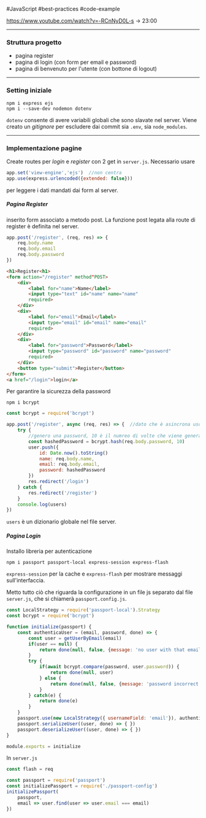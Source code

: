 #JavaScript #best-practices #code-example

https://www.youtube.com/watch?v=-RCnNyD0L-s -> 23:00

---

### Struttura progetto
- pagina register
- pagina di login (con form per email e password)
- pagina di benvenuto per l'utente (con bottone di logout)

---

### Setting iniziale
```
npm i express ejs
npm i --save-dev nodemon dotenv
```
`dotenv` consente di avere variabili globali che sono slavate nel server.
Viene creato un _gitignore_ per escludere dai commit sia `.env`, sia `node_modules`.

---
### Implementazione pagine

Create routes per *login* e *register* con 2 get in `server.js`.
Necessario usare
```js
app.set('view-engine','ejs')  //non centra
app.use(express.urlencoded({extended: false}))
```
per leggere i dati mandati dai form al server.
##### Pagina Register
inserito form associato a metodo post. La funzione post legata alla route di register è definita nel server.
```js
app.post('/register', (req, res) => {
	req.body.name
	req.body.email
	req.body.password
})
```

```html
<h1>Register<h1>
<form action="/register" method"POST>
	<div>
		<label for="name">Name</label>
		<input type="text" id="name" name="name"
		required>
	</div>
	<div>
		<label for="email">Email</label>
		<input type="email" id="email" name="email"
		required>
	</div>
	<div>
		<label for="password">Password</label>
		<input type="password" id="password" name="password"
		required>
	</div>
	<button type="submit">Register</button>
</form>
<a href="/login">login</a>
```

Per garantire la sicurezza della password
```
npm i bcrypt
```

```js
const bcrypt = require('bcrypt')
```

```js
app.post('/register', async (req, res) => {  //dato che è asincrona uso try catch
	try {
		//genero una password, 10 è il numreo di volte che viene generata la pw
		const hashedPassword = bcrypt.hash(req.body.password, 10)
		user.push({
			id: Date.now().toString()
			name: req.body.name,
			email: req.body.email,
			password: hashedPassword
		})
		res.redirect('/login')
	} catch {
		res.redirect('/register')
	}
	console.log(users)
})
```

`users` è un dizionario globale nel file server.

##### Pagina Login
Installo libreria per autenticazione
```
npm i passport passport-local express-session express-flash
```
`express-session` per la cache e `express-flash` per mostrare messaggi sull'interfaccia.

Metto tutto ciò che riguarda la configurazione in un file js separato dal file `server.js`, che si chiamerà `passport.config.js`. 
```js
const LocalStrategy = require('passport-local').Strategy
const bcrypt = require('bcrypt')

function initialize(passport) {
	const authenticaUser = (email, password, done) => {
		const user = getUserByEmail(email)
		if(user == null) {
			return done(null, false, {message: 'no user with that email'})
		}
		try {
			if(await bcrypt.compare(password, user.password)) {
				return done(null, user)
			} else {
				return done(null, false, {message: 'password incorrect'})
			}
		} catch(e) {
			return done(e)
		}
	}
	passport.use(new LocalStrategy({ usernameField: 'email'}), authenticaUser)
	passport.serializeUser((user, done) => { })
	passport.deserializeUser((user, done) => { })
}

module.exports = initialize
```

In `server.js`
```js
const flash = req

const passport = require('passport')
const initializePassport = require('./passport-config')
initializePassport(
	passport, 
	email => user.find(user => user.email === email)
})
```